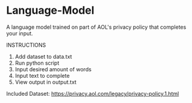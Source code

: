 # Language-Model
A language model trained on part of AOL's privacy policy that completes your input.

INSTRUCTIONS
1. Add dataset to data.txt
2. Run python script
3. Input desired amount of words
4. Input text to complete
5. View output in output.txt

Included Dataset: https://privacy.aol.com/legacy/privacy-policy.1.html
